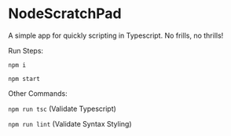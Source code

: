 # NodeScratchPad
A simple app for quickly scripting in Typescript. No frills, no thrills!


Run Steps:

`npm i`

`npm start`



Other Commands:

`npm run tsc` (Validate Typescript)

`npm run lint` (Validate Syntax Styling)
